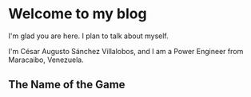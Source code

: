 # Welcome to my blog

I'm glad you are here. I plan to talk about myself. 

I'm César Augusto Sánchez Villalobos, and I am a Power Engineer from Maracaibo, Venezuela. 

## The Name of the Game
